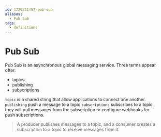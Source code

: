 ```yaml
---
id: 1729211457-pub-sub
aliases:
  - Pub Sub
tags:
  - definitions
---
```


# Pub Sub

Pub Sub is an asynchronous global messaging service.
Three terms appear ofter:
  - topics
  - publishing
  - subscriptions

`topic` is a shared string that allow applications to connect one another.
`publishing` push a message to a topic 
`subscriptions` subscribes to a topic, they will pull messages from the subscription or configure webhooks for push subscriptions.

> A producer publishes messages to a topic, and a consumer creates a subscription to a topic to receive messages from it.
